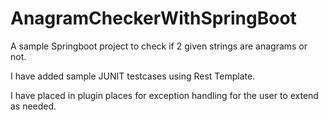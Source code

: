 # AnagramCheckerWithSpringBoot

A sample Springboot project to check if 2 given strings are anagrams or not.

I have added sample JUNIT testcases using Rest Template.

I have placed in plugin places for exception handling for the user to extend as needed.
